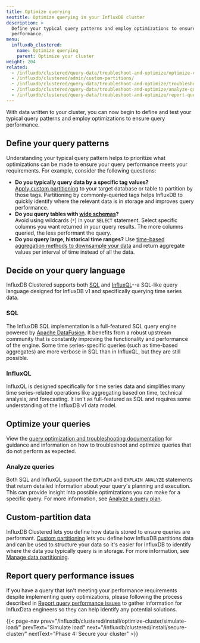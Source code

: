 ```yaml
---
title: Optimize querying
seotitle: Optimize querying in your InfluxDB cluster
description: >
  Define your typical query patterns and employ optimizations to ensure query
  performance.
menu:
  influxdb_clustered:
    name: Optimize querying
    parent: Optimize your cluster
weight: 204
related:
  - /influxdb/clustered/query-data/troubleshoot-and-optimize/optimize-queries/
  - /influxdb/clustered/admin/custom-partitions/
  - /influxdb/clustered/query-data/troubleshoot-and-optimize/troubleshoot/
  - /influxdb/clustered/query-data/troubleshoot-and-optimize/analyze-query-plan/
  - /influxdb/clustered/query-data/troubleshoot-and-optimize/report-query-performance-issues/
---
```


With data written to your cluster, you can now begin to define and test your
typical query patterns and employ optimizations to ensure query performance.

## Define your query patterns

Understanding your typical query pattern helps to prioritize what optimizations
can be made to ensure your query performance meets your requirements.
For example, consider the following questions:

- **Do you typically query data by a specific tag values?**  
  [Apply custom partitioning](/influxdb/clustered/admin/custom-partitions/) to
  your target database or table to partition by those tags. Partitioning by
  commonly-queried tags helps InfluxDB to quickly identify where the relevant
  data is in storage and improves query performance.
- **Do you query tables with [wide schemas](/influxdb/clustered/write-data/best-practices/schema-design/#avoid-wide-schemas)?**  
  Avoid using wildcards (`*`) in your `SELECT` statement. Select specific
  columns you want returned in your query results. The more columns queried, the
  less performant the query.
- **Do you query large, historical time ranges?**
  Use [time-based aggregation methods to downsample your data](/influxdb/clustered/query-data/sql/aggregate-select/#downsample-data-by-applying-interval-based-aggregates) and return aggregate
  values per interval of time instead of all the data. 

## Decide on your query language

InfluxDB Clustered supports both [SQL](/influxdb/clustered/reference/sql/) and
[InfluxQL](/influxdb/clustered/reference/influxql/)--a SQL-like query language
designed for InfluxDB v1 and specifically querying time series data.

### SQL 

The InfluxDB SQL implementation is a full-featured SQL query engine powered by
[Apache DataFusion](https://datafusion.apache.org/). It benefits from a robust
upstream community that is constantly improving the functionality and performance
of the engine. Some time series-specific queries (such as time-based aggregates)
are more verbose in SQL than in InfluxQL, but they are still possible.

### InfluxQL

InfluxQL is designed specifically for time series data and simplifies many 
time series-related operations like aggregating based on time, technical
analysis, and forecasting. It isn't as full-featured as SQL and requires some
understanding of the InfluxDB v1 data model.

## Optimize your queries

View the [query optimization and troubleshooting documentation](/influxdb/clustered/query-data/troubleshoot-and-optimize/optimize-queries/)
for guidance and information on how to troubleshoot and optimize queries that do
not perform as expected.

### Analyze queries

Both SQL and InfluxQL support the `EXPLAIN` and `EXPLAIN ANALYZE` statements
that return detailed information about your query's planning and execution.
This can provide insight into possible optimizations you can make for a specific
query. For more information, see
[Analyze a query plan](/influxdb/clustered/query-data/troubleshoot-and-optimize/analyze-query-plan/).

## Custom-partition data

InfluxDB Clustered lets you define how data is stored to ensure queries are
performant. [Custom partitioning](/influxdb/clustered/admin/custom-partitions/)
lets you define how InfluxDB partitions data and can be used to structure your
data so it's easier for InfluxDB to identify where the data you typically query
is in storage. For more information, see
[Manage data partitioning](/influxdb/clustered/admin/custom-partitions/).

## Report query performance issues

If you have a query that isn't meeting your performance requirements despite
implementing query optimizations, please following the process described in
[Report query performance issues](/influxdb/clustered/query-data/troubleshoot-and-optimize/report-query-performance-issues/)
to gather information for InfluxData engineers so they can help identify any
potential solutions.

{{< page-nav prev="/influxdb/clustered/install/optimize-cluster/simulate-load/" prevText="Simulate load" next="/influxdb/clustered/install/secure-cluster/" nextText="Phase 4: Secure your cluster" >}}
